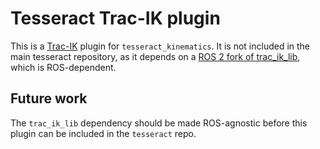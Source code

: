 # Tesseract Trac-IK plugin

This is a [Trac-IK](https://traclabs.com/projects/trac-ik/) plugin for `tesseract_kinematics`. It is not included in the main tesseract repository, as it depends on a [ROS 2 fork of trac_ik_lib](https://github.com/aprotyas/trac_ik), which is ROS-dependent.

## Future work

The `trac_ik_lib` dependency should be made ROS-agnostic before this plugin can be included in the `tesseract` repo.